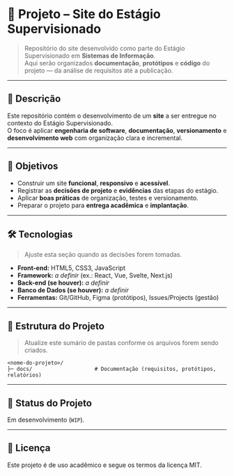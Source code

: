 # 📌 Projeto – Site do Estágio Supervisionado

> Repositório do site desenvolvido como parte do Estágio Supervisionado em **Sistemas de Informação**.  
> Aqui serão organizados **documentação**, **protótipos** e **código** do projeto — da análise de requisitos até a publicação.

---

## 📖 Descrição
Este repositório contém o desenvolvimento de um **site** a ser entregue no contexto do Estágio Supervisionado.  
O foco é aplicar **engenharia de software**, **documentação**, **versionamento** e **desenvolvimento web** com organização clara e incremental.

---

## 🎯 Objetivos
- Construir um site **funcional**, **responsivo** e **acessível**.  
- Registrar as **decisões de projeto** e **evidências** das etapas do estágio.  
- Aplicar **boas práticas** de organização, testes e versionamento.  
- Preparar o projeto para **entrega acadêmica** e **implantação**.

---

## 🛠️ Tecnologias
> Ajuste esta seção quando as decisões forem tomadas.
- **Front-end:** HTML5, CSS3, JavaScript  
- **Framework:** _a definir_ (ex.: React, Vue, Svelte, Next.js)  
- **Back-end (se houver):** _a definir_  
- **Banco de Dados (se houver):** _a definir_  
- **Ferramentas:** Git/GitHub, Figma (protótipos), Issues/Projects (gestão)

---

## 📂 Estrutura do Projeto
> Atualize este sumário de pastas conforme os arquivos forem sendo criados.

```
<nome-do-projeto>/
├─ docs/                    # Documentação (requisitos, protótipos, relatórios)
```

---

## 📌 Status do Projeto
Em desenvolvimento (`WIP`).

---

## 📑 Licença
Este projeto é de uso acadêmico e segue os termos da licença MIT.
